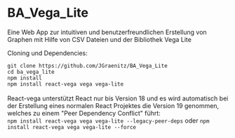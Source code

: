 # BA_Vega_Lite
Eine Web App zur intuitiven und benutzerfreundlichen Erstellung von Graphen mit Hilfe von CSV Dateien und der Bibliothek Vega Lite

Cloning und Dependencies:

`git clone https://github.com/JGraenitz/BA_Vega_Lite` <br>
`cd ba_vega_lite` <br>
`npm install` <br>
`npm install react-vega vega vega-lite` <br> <br>
React-vega unterstützt React nur bis Version 18 und es wird automatisch bei der Erstellung eines normalen React Projektes die Version 19 genommen, welches zu einem "Peer Dependency Conflict" führt: <br>
`npm install react-vega vega vega-lite --legacy-peer-deps` oder `npm install react-vega vega vega-lite --force`<br>
